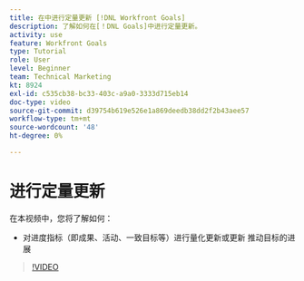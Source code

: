 ```yaml
---
title: 在中进行定量更新 [!DNL Workfront Goals]
description: 了解如何在[！DNL Goals]中进行定量更新。
activity: use
feature: Workfront Goals
type: Tutorial
role: User
level: Beginner
team: Technical Marketing
kt: 8924
exl-id: c535cb38-bc33-403c-a9a0-3333d715eb14
doc-type: video
source-git-commit: d39754b619e526e1a869deedb38dd2f2b43aee57
workflow-type: tm+mt
source-wordcount: '48'
ht-degree: 0%

---
```


# 进行定量更新

在本视频中，您将了解如何：

* 对进度指标（即成果、活动、一致目标等）进行量化更新或更新 推动目标的进展

>[!VIDEO](https://video.tv.adobe.com/v/335196/?quality=12)
